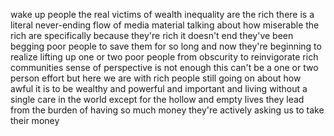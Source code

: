wake up people the real victims of wealth inequality are the rich there is a
literal never-ending flow of media material talking about how miserable the rich
are specifically because they're rich it doesn't end they've been begging poor
people to save them for so long and now they're beginning to realize lifting up
one or two poor people from obscurity to reinvigorate rich communities sense of
perspective is not enough this can't be a one or two person effort but here we
are with rich people still going on about how awful it is to be wealthy and
powerful and important and living without a single care in the world except for
the hollow and empty lives they lead from the burden of having so much money
they're actively asking us to take their money